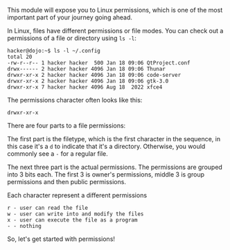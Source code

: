This module will expose you to Linux permissions, which is one of the most important part of your journey going ahead. 

In Linux, files have different permissions or file modes. You can check out a permissions of a file or directory using `ls -l`:
```
hacker@dojo:~$ ls -l ~/.config
total 20
-rw-r--r-- 1 hacker hacker  500 Jan 18 09:06 QtProject.conf
drwx------ 2 hacker hacker 4096 Jan 18 09:06 Thunar
drwxr-xr-x 2 hacker hacker 4096 Jan 18 09:06 code-server
drwxr-xr-x 2 hacker hacker 4096 Jan 18 09:06 gtk-3.0
drwxr-xr-x 7 hacker hacker 4096 Aug 18  2022 xfce4
```
The permissions character often looks like this:

```
drwxr-xr-x
```

There are four parts to a file permissions:

The first part is the filetype, which is the first character in the sequence, in this case it's a `d` to indicate that it's a directory. Otherwise, you would commonly see a `-` for a regular file.

The next three part is the actual permissions. The permissions are grouped into 3 bits each. The first 3 is owner's permissions, middle 3 is group permissions and then public permissions. 

Each character represent a different permissions
```
r - user can read the file
w - user can write into and modify the files
x - user can execute the file as a program 
- - nothing 
```

So, let's get started with permissions!

